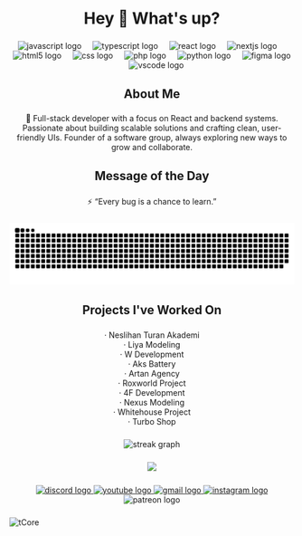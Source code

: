<h1 align="center">Hey 👋 What's up?</h1>

###

<div align="center">
  <img src="https://cdn.jsdelivr.net/gh/devicons/devicon/icons/javascript/javascript-original.svg" height="40" alt="javascript logo"  />
  <img width="12" />
  <img src="https://cdn.jsdelivr.net/gh/devicons/devicon/icons/typescript/typescript-original.svg" height="40" alt="typescript logo"  />
  <img width="12" />
  <img src="https://cdn.jsdelivr.net/gh/devicons/devicon/icons/react/react-original.svg" height="40" alt="react logo"  />
  <img width="12" />
  <img src="https://cdn.jsdelivr.net/gh/devicons/devicon/icons/nextjs/nextjs-original.svg" height="40" alt="nextjs logo"  />
  <img width="12" />
  <img src="https://cdn.jsdelivr.net/gh/devicons/devicon/icons/html5/html5-original.svg" height="40" alt="html5 logo"  />
  <img width="12" />
  <img src="https://cdn.jsdelivr.net/gh/devicons/devicon/icons/css3/css3-original.svg" height="40" alt="css logo"  />
  <img width="12" />
  <img src="https://cdn.jsdelivr.net/gh/devicons/devicon/icons/php/php-original.svg" height="40" alt="php logo"  />
  <img width="12" />
  <img src="https://cdn.jsdelivr.net/gh/devicons/devicon/icons/python/python-original.svg" height="40" alt="python logo"  />
  <img width="12" />
  <img src="https://cdn.jsdelivr.net/gh/devicons/devicon/icons/figma/figma-original.svg" height="40" alt="figma logo"  />
  <img width="12" />
  <img src="https://cdn.jsdelivr.net/gh/devicons/devicon/icons/vscode/vscode-original.svg" height="40" alt="vscode logo"  />
</div>

###

<h2 align="center">About Me</h2>

###

<p align="center">🚀 Full-stack developer with a focus on React and backend systems. Passionate about building scalable solutions and crafting clean, user-friendly UIs. Founder of a software group, always exploring new ways to grow and collaborate.</p>

###

<h2 align="center">Message of the Day</h2>

###

<p align="center">⚡ “Every bug is a chance to learn.”</p>

###

<img src="https://raw.githubusercontent.com/platane/snk/output/github-contribution-grid-snake-dark.svg" alt="Snake animation" />

###

<h2 align="center">Projects I've Worked On</h2>

###

<p align="center">· Neslihan Turan Akademi<br>· Liya Modeling<br>· W Development<br>· Aks Battery<br>· Artan Agency<br>· Roxworld Project<br>· 4F Development<br>· Nexus Modeling<br>· Whitehouse Project<br>· Turbo Shop</p>

###

<div align="center">
  <img src="https://streak-stats.demolab.com?user=kalmadimecalim&locale=en&mode=daily&theme=github_dark&hide_border=false&border_radius=5&order=3" height="150" alt="streak graph"  />
</div>

###

<div align="center">
<a href="https://discord.com/users/1041665184458084372"><img src="https://lanyard.cnrad.dev/api/1041665184458084372?theme=dark&showDisplayName=true" /></a>
</div>

###

<div align="center">
  <a href="https://discordapp.com/users/1041665184458084372" target="_blank">
    <img src="https://img.shields.io/static/v1?message=Discord&logo=discord&label=&color=7289DA&logoColor=white&labelColor=&style=for-the-badge" height="40" alt="discord logo"  />
  </a>
  <a href="https://www.youtube.com/@ttanrikulu" target="_blank">
    <img src="https://img.shields.io/static/v1?message=Youtube&logo=youtube&label=&color=FF0000&logoColor=white&labelColor=&style=for-the-badge" height="40" alt="youtube logo"  />
  </a>
  <a href="westtmail@gmail.com" target="_blank">
    <img src="https://img.shields.io/static/v1?message=Gmail&logo=gmail&label=&color=D14836&logoColor=white&labelColor=&style=for-the-badge" height="40" alt="gmail logo"  />
  </a>
  <a href="https://www.instagram.com/osm.tanrikulu" target="_blank">
    <img src="https://img.shields.io/static/v1?message=Instagram&logo=instagram&label=&color=E4405F&logoColor=white&labelColor=&style=for-the-badge" height="40" alt="instagram logo"  />
  </a>
  <img src="https://img.shields.io/static/v1?message=Patreon&logo=patreon&label=&color=F96854&logoColor=white&labelColor=&style=for-the-badge" height="40" alt="patreon logo"  />
</div>

###

<img src="https://cdn.discordapp.com/attachments/1268695090214342696/1411683464096256052/Cover_2.png?ex=68b58c2d&is=68b43aad&hm=53afa1ee36bfa0f476a59436d7784628d4880a543b4c641a2aaaecf81f0d1ab4&" alt="tCore" />

###
